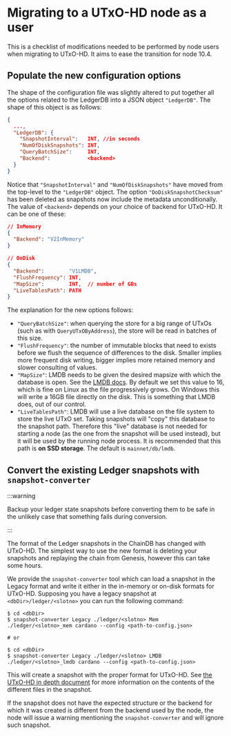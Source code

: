 # Migrating to a UTxO-HD node as a user

This is a checklist of modifications needed to be performed by node users when
migrating to UTxO-HD. It aims to ease the transition for node 10.4.

## Populate the new configuration options

The shape of the configuration file was slightly altered to put together all the
options related to the LedgerDB into a JSON object `"LedgerDB"`. The shape of
this object is as follows:

```json
{
  ...,
  "LedgerDB": {
    "SnapshotInterval":   INT, //in seconds
    "NumOfDiskSnapshots": INT,
    "QueryBatchSize":     INT,
    "Backend":            <backend>
  }
}
```

Notice that `"SnapshotInterval"` and `"NumOfDiskSnapshots"` have moved from the
top-level to the `"LedgerDB"` object. The option `"DoDiskSnapshotChecksum"` has
been deleted as snapshots now include the metadata unconditionally. The value of
`<backend>` depends on your choice of backend for UTxO-HD. It can be one of
these:

```json
// InMemory
{
  "Backend": "V2InMemory"
}

// OnDisk
{
  "Backend":        "V1LMDB",
  "FlushFrequency": INT,
  "MapSize":        INT,  // number of GBs
  "LiveTablesPath": PATH
}
```

The explanation for the new options follows:

- `"QueryBatchSize"`: when querying the store for a big range of UTxOs (such as
  with `QueryUTxOByAddress`), the store will be read in batches of this size.
- `"FlushFrequency"`: the number of immutable blocks that need to exists before
  we flush the sequence of differences to the disk. Smaller implies more
  frequent disk writing, bigger implies more retained memory and slower
  consulting of values.
- `"MapSize"`: LMDB needs to be given the desired mapsize with which the
  database is open. See the [LMDB
  docs](http://www.lmdb.tech/doc/group__mdb.html#gaa2506ec8dab3d969b0e609cd82e619e5).
  By default we set this value to 16, which is fine on Linux as the file
  progressively grows. On Windows this will write a 16GB file directly on the
  disk. This is something that LMDB does, out of our control.
- `"LiveTablesPath"`: LMDB will use a live database on the file system to store
  the live UTxO set. Taking snapshots will "copy" this database to the snapshot
  path. Therefore this "live" database is not needed for starting a node (as the
  one from the snapshot will be used instead), but it will be used by the
  running node process. It is recommended that this path is **on SSD
  storage**. The default is `mainnet/db/lmdb`.

## Convert the existing Ledger snapshots with `snapshot-converter`

:::warning

Backup your ledger state snapshots before converting them to be safe in the
unlikely case that something fails during conversion.

:::

The format of the Ledger snapshots in the ChainDB has changed with UTxO-HD. The
simplest way to use the new format is deleting your snapshots and replaying the
chain from Genesis, however this can take some hours.

We provide the `snapshot-converter` tool which can load a snapshot in the Legacy
format and write it either in the in-memory or on-disk formats for
UTxO-HD. Supposing you have a legacy snapshot at `<dbDir>/ledger/<slotno>` you
can run the following command:

```console
$ cd <dbDir>
$ snapshot-converter Legacy ./ledger/<slotno> Mem ./ledger/<slotno>_mem cardano --config <path-to-config.json>

# or

$ cd <dbDir>
$ snapshot-converter Legacy ./ledger/<slotno> LMDB ./ledger/<slotno>_lmdb cardano --config <path-to-config.json>
```

This will create a snapshot with the proper format for UTxO-HD. See [the UTxO-HD
in depth document](./utxo-hd-in-depth#storing-snapshots) for more
information on the contents of the different files in the snapshot.

If the snapshot does not have the expected structure or the backend for which it
was created is different from the backend used by the node, the node will issue
a warning mentioning the `snapshot-converter` and will ignore such snapshot.
